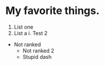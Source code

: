 # My favorite things.
1. List one
2. List a
  i. Test 2
  
- Not ranked
  * Not ranked 2
  - Stupid dash
